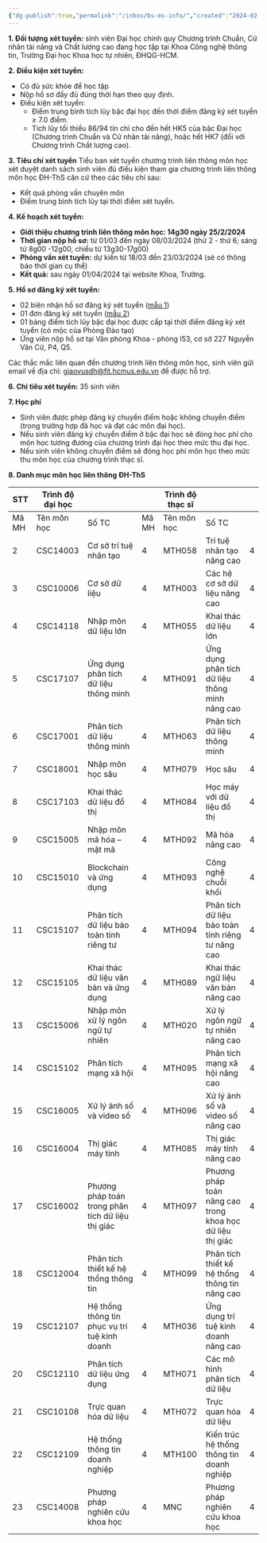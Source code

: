 ```yaml
---
{"dg-publish":true,"permalink":"/inbox/bs-ms-info/","created":"2024-02-25T15:34:23.311+07:00","updated":"2024-02-25T15:56:02.332+07:00"}
---
```



**1. Đối tượng xét tuyển:** sinh viên Đại học chính quy Chương trình Chuẩn, Cử nhân tài năng và Chất lượng cao đang học tập tại Khoa Công nghệ thông tin, Trường Đại học Khoa học tự nhiên, ĐHQG-HCM.

**2. Điều kiện xét tuyển:**
- Có đủ sức khỏe để học tập
- Nộp hồ sơ đầy đủ đúng thời hạn theo quy định.
- Điều kiện xét tuyển:
    - Điểm trung bình tích lũy bậc đại học đến thời điểm đăng ký xét tuyển ≥ 7.0 điểm.
    - Tích lũy tối thiểu 86/94 tín chỉ cho đến hết HK5 của bậc Đại học (Chương trình Chuẩn và Cử nhân tài năng), hoặc hết HK7 (đối với Chương trình Chất lượng cao).

**3. Tiêu chí xét tuyển**
Tiểu ban xét tuyển chương trình liên thông môn học xét duyệt danh sách sinh viên đủ điều kiện tham gia chương trình liên thông môn học ĐH-ThS căn cứ theo các tiêu chí sau:
- Kết quả phỏng vấn chuyên môn
- Điểm trung bình tích lũy tại thời điểm xét tuyển.

**4. Kế hoạch xét tuyển:**
- **Giới thiệu chương trình liên thông môn học: 14g30 ngày 25/2/2024**
- **Thời gian nộp hồ sơ:** từ 01/03 đến ngày 08/03/2024 (thứ 2 - thứ 6; sáng từ 8g00 -12g00, chiều từ 13g30-17g00) 
- **Phỏng vấn xét tuyển:** dự kiến từ 18/03 đến 23/03/2024 (sẽ có thông báo thời gian cụ thể) 
- **Kết quả:** sau ngày 01/04/2024 tại website Khoa, Trường.

**5. Hồ sơ đăng ký xét tuyển:**
- 02 biên nhận hồ sơ đăng ký xét tuyển ([mẫu 1](https://www.fit.hcmus.edu.vn/media/graduate/Mau-1-Bien-nhan-ho-so.docx))
- 01 đơn đăng ký xét tuyển ([mẫu 2](https://www.fit.hcmus.edu.vn/media/graduate/Mau-2-Don-dang-ky-xet-tuyen.docx))
- 01 bảng điểm tích lũy bậc đại học được cấp tại thời điểm đăng ký xét tuyển (có mộc của Phòng Đào tạo)
- Ứng viên nộp hồ sơ tại Văn phòng Khoa - phòng I53, cơ sở 227 Nguyễn Văn Cừ, P4, Q5.

Các thắc mắc liên quan đến chương trình liên thông môn học, sinh viên gửi email về địa chỉ: [giaovusdh@fit.hcmus.edu.vn](mailto:giaovusdh@fit.hcmus.edu.vn) để được hỗ trợ.

**6. Chỉ tiêu xét tuyển:** 35 sinh viên

**7. Học phí**
- Sinh viên được phép đăng ký chuyển điểm hoặc không chuyển điểm (trong trường hợp đã học và đạt các môn đại học).
- Nếu sinh viên đăng ký chuyển điểm ở bậc đại học sẽ đóng học phí cho môn học tương đương của chương trình đại học theo mức thu đại học.
- Nếu sinh viên không chuyển điểm sẽ đóng học phí môn học theo mức thu môn học của chương trình thạc sĩ.

**8. Danh mục môn học liên thông ĐH-ThS**

| STT   | Trình độ đại học |                                                   |       | Trình độ thạc sĩ |                                                           |     |
| ----- | ---------------- | ------------------------------------------------- | ----- | ---------------- | --------------------------------------------------------- | --- |
| Mã MH | Tên môn học      | Số TC                                             | Mã MH | Tên môn học      | Số TC                                                     |     |
| 2     | CSC14003         | Cơ sở trí tuệ nhân tạo                            | 4     | MTH058           | Trí tuệ nhân tạo nâng cao                                 | 4   |
| 3     | CSC10006         | Cơ sở dữ liệu                                     | 4     | MTH003           | Các hệ cơ sở dữ liệu nâng cao                             | 4   |
| 4     | CSC14118         | Nhập môn dữ liệu lớn                              | 4     | MTH055           | Khai thác dữ liệu lớn                                     | 4   |
| 5     | CSC17107         | Ứng dụng phân tích dữ liệu thông minh             | 4     | MTH091           | Ứng dụng phân tích dữ liệu thông minh nâng cao            | 4   |
| 6     | CSC17001         | Phân tích dữ liệu thông minh                      | 4     | MTH063           | Phân tích dữ liệu thông minh                              | 4   |
| 7     | CSC18001         | Nhập môn học sâu                                  | 4     | MTH079           | Học sâu                                                   | 4   |
| 8     | CSC17103         | Khai thác dữ liệu đồ thị                          | 4     | MTH084           | Học máy với dữ liệu đồ thị                                | 4   |
| 9     | CSC15005         | Nhập môn mã hóa – mật mã                          | 4     | MTH092           | Mã hóa nâng cao                                           | 4   |
| 10    | CSC15010         | Blockchain và ứng dụng                            | 4     | MTH093           | Công nghệ chuỗi khối                                      | 4   |
| 11    | CSC15107         | Phân tích dữ liệu bảo toàn tính riêng tư          | 4     | MTH094           | Phân tích dữ liệu bảo toàn tính riêng tư nâng cao         | 4   |
| 12    | CSC15105         | Khai thác dữ liệu văn bản và ứng dụng             | 4     | MTH089           | Khai thác ngữ liệu văn bản nâng cao                       | 4   |
| 13    | CSC15006         | Nhập môn xử lý ngôn ngữ tự nhiên                  | 4     | MTH020           | Xử lý ngôn ngữ tự nhiên nâng cao                      | 4   |
| 14    | CSC15102         | Phân tích mạng xã hội                             | 4     | MTH095           | Phân tích mạng xã hội nâng cao                            | 4   |
| 15    | CSC16005         | Xử lý ảnh số và video số                          | 4     | MTH096           | Xử lý ảnh số và video số nâng cao                         | 4   |
| 16    | CSC16004         | Thị giác máy tính                                 | 4     | MTH085           | Thị giác máy tính nâng cao                                | 4   |
| 17    | CSC16002         | Phương pháp toán trong phân tích dữ liệu thị giác | 4     | MTH097           | Phương pháp toán nâng cao trong khoa học dữ liệu thị giác | 4   |
| 18    | CSC12004         | Phân tích thiết kế hệ thống thông tin             | 4     | MTH099           | Phân tích thiết kế hệ thống thông tin nâng cao            | 4   |
| 19    | CSC12107         | Hệ thống thông tin phục vụ trí tuệ kinh doanh     | 4     | MTH036           | Ứng dụng trí tuệ kinh doanh nâng cao                      | 4   |
| 20    | CSC12110         | Phân tích dữ liệu ứng dụng                        | 4     | MTH071           | Các mô hình phân tích dữ liệu                             | 4   |
| 21    | CSC10108         | Trực quan hóa dữ liệu                             | 4     | MTH072           | Trực quan hóa dữ liệu                                     | 4   |
| 22    | CSC12109         | Hệ thống thông tin doanh nghiệp                   | 4     | MTH100           | Kiến trúc hệ thống thông tin doanh nghiệp                 | 4   |
| 23    | CSC14008         | Phương pháp nghiên cứu khoa học                   | 4     | MNC              | Phương pháp nghiên cứu khoa học                           | 4   |